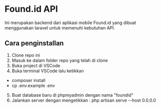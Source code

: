 # Found.id API

Ini merupakan backend dari aplikasi mobile Found.id yang dibuat menggunakan laravel untuk memenuhi kebutuhan API.

## Cara penginstallan

1. Clone repo ini
2. Masuk ke dalam folder repo yang telah di clone
3. Buka project di VSCode
4. Buka terminal VSCode lalu ketikkan

-   composer install
-   cp .env.example .env

5. Buat database baru di phpmyadmin dengan nama "foundid"
6. Jalankan server dengan mengetikkan : php artisan serve --host 0.0.0.0
